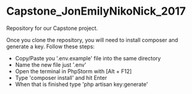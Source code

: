 # Capstone_JonEmilyNikoNick_2017
Repository for our Capstone project.

Once you clone the repository, you will need to install composer and
generate a key. Follow these steps:

- Copy/Paste you '.env.example' file into the same directory
- Name the new file just '.env'
- Open the terminal in PhpStorm with [Alt + F12] 
- Type 'composer install' and hit Enter
- When that is finished type 'php artisan key:generate'
